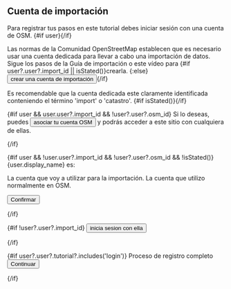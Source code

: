 <script>
  import { Button, Radio, Video } from 'flowbite-svelte'
  import { Check, ChevronRight } from 'svelte-heros-v2'

	import { enhance } from '$app/forms'
  import { goto } from '$app/navigation'
  import { login, signup } from '$lib/user'

  export let user

  function isStated() {
    return user?.display_name.includes('import') ||  user?.display_name.includes('catastro')
  }

  function next() {
    goto('/learn/login')
  }
</script>

## Cuenta de importación

Para registrar tus pasos en este tutorial debes iniciar sesión con una cuenta de OSM.
{#if user}<Check color="green" ariaLabel="Hecho" class="inline"/>{/if}

Las normas de la Comunidad OpenStreetMap establecen que es necesario
usar una cuenta dedicada para llevar a cabo una importación de datos.
Sigue los pasos de la Guía de importación o este vídeo para
{#if user?.user?.import_id || isStated()}crearla. <Check color="green" ariaLabel="Hecho" class="inline"/>{:else}<Button color="light">crear una cuenta de importación</Button>{/if}

Es recomendable que la cuenta dedicada este claramente identificada conteniendo el término 'import' o 'catastro'.
{#if isStated()}<Check color="green" ariaLabel="Hecho" class="inline"/>{/if}

{#if user && user.user?.import_id && !user?.user?.osm_id}
Si lo deseas, puedes <Button>asociar tu cuenta OSM</Button> y podrás acceder a este sitio con cualquiera de ellas.

{/if}

{#if user && !user.user?.import_id && !user?.user?.osm_id && !isStated()}
{user.display_name} es:
<form use:enhance method="POST">
<Radio name="type" value="import">La cuenta que voy a utilizar para la importación.</Radio>
<Radio name="type">La cuenta que utilizo normalmente en OSM.</Radio>

<Button type="submit">Confirmar</Button>
</form>

{/if}

{#if !user?.user?.import_id}
<Button>inicia sesion con ella</Button>

{/if}

{#if user?.user?.tutorial?.includes('login')}
Proceso de registro completo
<Button color="primary" on:click={next}>
  Continuar <ChevronRight/>
</Button>

{/if}